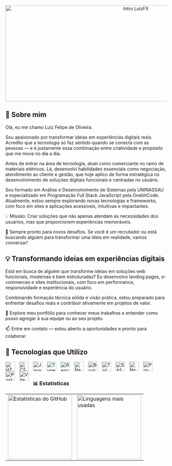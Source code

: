 <p align="center">
  <img 
    src="https://raw.githubusercontent.com/luizfxdev/readme.md1/main/intro.gif" 
    alt="Intro LuizFX" 
    width="800"
    height="300"
  />
</p>

## 📖 Sobre mim

Olá, eu me chamo Luiz Felipe de Oliveira.

Sou apaixonado por transformar ideias em experiências digitais reais. Acredito que a tecnologia só faz sentido quando se conecta com as pessoas — e é justamente essa combinação entre criatividade e propósito que me move no dia a dia.

Antes de entrar na área de tecnologia, atuei como comerciante no ramo de materiais elétricos. Lá, desenvolvi habilidades essenciais como negociação, atendimento ao cliente e gestão, que hoje aplico de forma estratégica no desenvolvimento de soluções digitais funcionais e centradas no usuário.

Sou formado em Análise e Desenvolvimento de Sistemas pela UNINASSAU e especializado em Programação Full Stack JavaScript pela OnebitCode. Atualmente, estou sempre explorando novas tecnologias e frameworks, com foco em sites e aplicações acessíveis, intuitivas e impactantes.

💡 Missão: Criar soluções que não apenas atendam às necessidades dos usuários, mas que proporcionem experiências memoráveis.

🚀 Sempre pronto para novos desafios. Se você é um recrutador ou está buscando alguém para transformar uma ideia em realidade, vamos conversar!



## 💡 Transformando ideias em experiências digitais

Está em busca de alguém que transforme ideias em soluções web funcionais, modernas e bem estruturadas?
Eu desenvolvo landing pages, e-commerces e sites institucionais, com foco em performance, responsividade e experiência do usuário.

Combinando formação técnica sólida e visão prática, estou preparado para enfrentar desafios reais e contribuir ativamente em projetos de valor.

🔎 Explore meu portfólio para conhecer meus trabalhos e entender como posso agregar à sua equipe ou ao seu projeto.

📫 Entre em contato — estou aberto a oportunidades e pronto para colaborar.



## 🤖 Tecnologias que Utilizo

<img 
    align="left" 
    alt="HTML"
    title="HTML" 
    width="30px" 
    style="padding-right: 10px;" 
    src="https://cdn.jsdelivr.net/gh/devicons/devicon@latest/icons/html5/html5-original.svg" 
/>
<img 
    align="left" 
    alt="CSS" 
    title="CSS"
    width="30px" 
    style="padding-right: 10px;" 
    src="https://cdn.jsdelivr.net/gh/devicons/devicon@latest/icons/css3/css3-original.svg" 
/>
<img 
    align="left" 
    alt="JavaScript" 
    title="JavaScript"
    width="30px" 
    style="padding-right: 10px;" 
    src="https://cdn.jsdelivr.net/gh/devicons/devicon@latest/icons/javascript/javascript-original.svg" 
/>
<img 
    align="left" 
    alt="TypeScript"
    title="TypeScript" 
    width="30px" 
    style="padding-right: 10px;" 
    src="https://cdn.jsdelivr.net/gh/devicons/devicon@latest/icons/typescript/typescript-original.svg" 
/>
<img 
    align="left" 
    alt="React"
    title="React" 
    width="30px" 
    style="padding-right: 10px;" 
    src="https://cdn.jsdelivr.net/gh/devicons/devicon@latest/icons/react/react-original.svg" 
/>
<img 
    align="left" 
    alt="Next.js" 
    title="Next.js"
    width="30px" 
    style="padding-right: 10px;" 
    src="https://cdn.jsdelivr.net/gh/devicons/devicon@latest/icons/nextjs/nextjs-original.svg" 
/>
<img 
    align="left" 
    alt="Bootstrap"
    title="Bootstrap" 
    width="30px" 
    style="padding-right: 10px;" 
    src="https://cdn.jsdelivr.net/gh/devicons/devicon@latest/icons/bootstrap/bootstrap-original.svg" 
/>
<img 
    align="left" 
    alt="Tailwind" 
    title="Tailwind"
    width="30px" 
    style="padding-right: 10px;" 
    src="https://cdn.jsdelivr.net/gh/devicons/devicon@latest/icons/tailwindcss/tailwindcss-original.svg" 
/>
<img 
    align="left" 
    alt="SASS" 
    title="SASS"
    width="30px" 
    style="padding-right: 10px;" 
    src="https://cdn.jsdelivr.net/gh/devicons/devicon@latest/icons/sass/sass-original.svg" 
/>
<img 
    align="left" 
    alt="Nodejs" 
    title="Nodejs"
    width="30px" 
    style="padding-right: 10px;" 
    src="https://cdn.jsdelivr.net/gh/devicons/devicon@latest/icons/nodejs/nodejs-original-wordmark.svg" 
/>
<img 
    align="left" 
    alt="Prisma" 
    title="Prisma"
    width="30px" 
    style="padding-right: 10px;" 
    src="https://cdn.jsdelivr.net/gh/devicons/devicon@latest/icons/prisma/prisma-original.svg" 
/>
<img 
    align="left" 
    alt="PostegreSQL" 
    title="PostegreSQL"
    width="30px" 
    style="padding-right: 10px;" 
    src="https://cdn.jsdelivr.net/gh/devicons/devicon@latest/icons/postgresql/postgresql-original-wordmark.svg" 
/>
<img 
    align="left" 
    alt="Vite" 
    title="Vite"
    width="30px" 
    style="padding-right: 10px;" 
    src="https://cdn.jsdelivr.net/gh/devicons/devicon@latest/icons/vitejs/vitejs-original.svg" 
/>

<br/>
<br/>

### 📊 Estatísticas
<table align="center">
  <tr>
    <td>
      <img 
        alt="Estatísticas do GitHub" 
        height="200" 
        src="https://github-readme-stats.vercel.app/api?username=luizfxdev&show_icons=true&theme=dark&include_all_commits=true&locale=pt-br" 
      />
    </td>
    <td>
      <img 
        alt="Linguagens mais usadas" 
        height="200" 
        src="https://github-readme-stats.vercel.app/api/top-langs/?username=luizfxdev&theme=dark&layout=compact&custom_title=Tecnologias&langs_count=9" 
      />
    </td>
  </tr>
</table>
